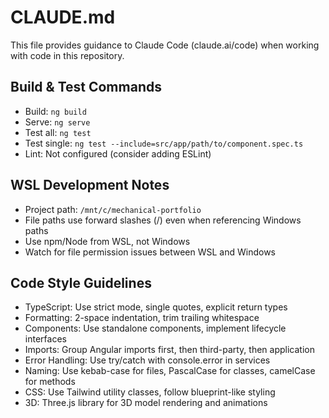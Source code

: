# CLAUDE.md

This file provides guidance to Claude Code (claude.ai/code) when working with code in this repository.

## Build & Test Commands
- Build: `ng build`
- Serve: `ng serve`
- Test all: `ng test`
- Test single: `ng test --include=src/app/path/to/component.spec.ts`
- Lint: Not configured (consider adding ESLint)

## WSL Development Notes
- Project path: `/mnt/c/mechanical-portfolio`
- File paths use forward slashes (/) even when referencing Windows paths
- Use npm/Node from WSL, not Windows
- Watch for file permission issues between WSL and Windows

## Code Style Guidelines
- TypeScript: Use strict mode, single quotes, explicit return types
- Formatting: 2-space indentation, trim trailing whitespace
- Components: Use standalone components, implement lifecycle interfaces
- Imports: Group Angular imports first, then third-party, then application
- Error Handling: Use try/catch with console.error in services
- Naming: Use kebab-case for files, PascalCase for classes, camelCase for methods
- CSS: Use Tailwind utility classes, follow blueprint-like styling
- 3D: Three.js library for 3D model rendering and animations